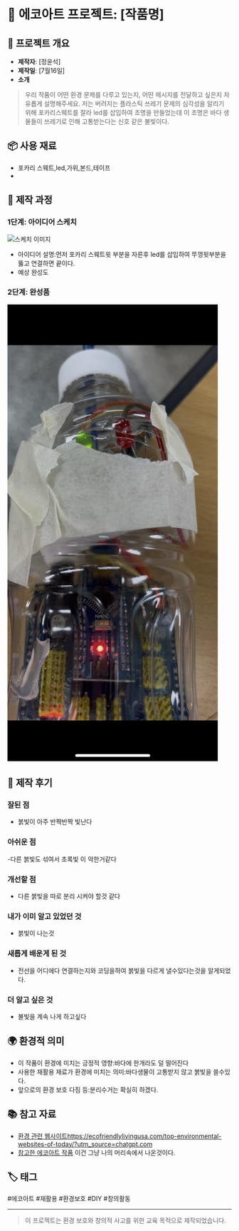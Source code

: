 # 🌱 에코아트 프로젝트: [작품명]

## 📖 프로젝트 개요
- **제작자**: [정윤석]
- **제작일**: [7월16일]
- **소개**
> 우리 작품이 어떤 환경 문제를 다루고 있는지, 어떤 메시지를 전달하고 싶은지 자유롭게 설명해주세요.
>  저는 버려지는 플라스틱 쓰레기 문제의 심각성을 알리기 위해 포카리스웨트를 잘라 led를 삽입하여 조명을 만들었는데 이 조명은 바다 생물들이 쓰레기로 인해  고통받는다는 신호 같은 불빛이다.

## 📦 사용 재료
- 포카리 스웨트,led,가위,본드,테이프
- 

## 🔧 제작 과정

### 1단계: 아이디어 스케치
![스케치 이미지](sketch.jpg)
- 아이디어 설명:먼저 포카리 스웨트윗 부분을 자른후 led를 삽입하여 뚜껑윗부분을 뚫고 연결하면 끝이다.
- 예상 완성도

### 2단계: 완성품
![완성품 1](아두이노이미지.jpg)

## 💭 제작 후기
### 잘된 점
- 붉빛이 아주 반짝반짝 빛난다

### 아쉬운 점
-다른 붉빛도 섞여서 초록빛 이 악한거같다 

### 개선할 점
- 다른 붉빛을 따로 분리 시켜야 할것 같다

### 내가 이미 알고 있었던 것
- 붉빛이 나는것

### 새롭게 배운게 된 것
- 전선을 어디에다 연결하는지와 코딩을하여 붉빛을 다르게 낼수있다는것을 알게되었다.

### 더 알고 싶은 것
- 불빛을 계속 나게 하고싶다

## 🌍 환경적 의미
- 이 작품이 환경에 미치는 긍정적 영향:바다에 한개라도 덜 떨어진다
- 사용한 재활용 재료가 환경에 미치는 의미:바다생물이 고통받지 않고 붉빛을 쓸수있다.
- 앞으로의 환경 보호 다짐 등:분리수거는 확실히 하겠다.

## 📚 참고 자료
- [환경 관련 웹사이트](링크)https://ecofriendlylivingusa.com/top-environmental-websites-of-today/?utm_source=chatgpt.com
- [참고한 에코아트 작품](링크) 이건 그냥 나의 머리속에서 나온것이다.

## 🏷️ 태그
#에코아트 #재활용 #환경보호 #DIY #창의활동

---

> 이 프로젝트는 환경 보호와 창의적 사고를 위한 교육 목적으로 제작되었습니다.
